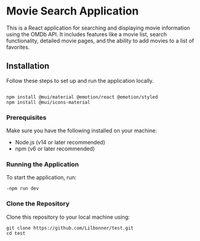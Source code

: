 # Movie Search Application

This is a React application for searching and displaying movie information using the OMDb API. It includes features like a movie list, search functionality, detailed movie pages, and the ability to add movies to a list of favorites.

## Installation

Follow these steps to set up and run the application locally.
```

npm install @mui/material @emotion/react @emotion/styled
npm install @mui/icons-material
```


### Prerequisites

Make sure you have the following installed on your machine:

- Node.js (v14 or later recommended)
- npm (v6 or later recommended)


### Running the Application
  To start the application, run:
```
-npm run dev
```
### Clone the Repository

Clone this repository to your local machine using:

```
git clone https://github.com/Lilbonner/test.git
cd test
```


